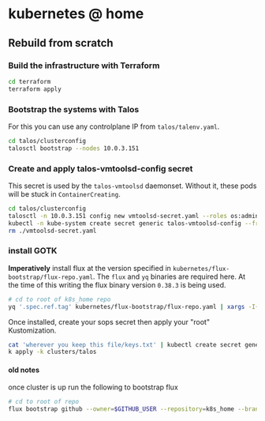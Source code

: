 # kubernetes @ home

## Rebuild from scratch

### Build the infrastructure with Terraform

```bash
cd terraform
terraform apply
```

### Bootstrap the systems with Talos

For this you can use any controlplane IP from `talos/talenv.yaml`.

```bash
cd talos/clusterconfig
talosctl bootstrap --nodes 10.0.3.151
```

### Create and apply talos-vmtoolsd-config secret

This secret is used by the `talos-vmtoolsd` daemonset. Without it, these pods will be stuck in `ContainerCreating`.

```bash
cd talos/clusterconfig
talosctl -n 10.0.3.151 config new vmtoolsd-secret.yaml --roles os:admin
kubectl -n kube-system create secret generic talos-vmtoolsd-config --from-file=talosconfig=./vmtoolsd-secret.yaml
rm ./vmtoolsd-secret.yaml
```

### install GOTK

**Imperatively** install flux at the version specified in `kubernetes/flux-bootstrap/flux-repo.yaml`. The `flux` and `yq` binaries are required here. At the time of this writing the flux binary version `0.38.3` is being used.

```bash
# cd to root of k8s_home repo
yq '.spec.ref.tag' kubernetes/flux-bootstrap/flux-repo.yaml | xargs -I{} flux install --components-extra=image-reflector-controller,image-automation-controller --version={} --export | kubectl apply -f -
```

Once installed, create your sops secret then apply your "root" Kustomization.

```bash
cat 'wherever you keep this file/keys.txt' | kubectl create secret generic sops-age --namespace=flux-system --from-file=age.agekey=/dev/stdin
k apply -k clusters/talos
```

#### old notes

once cluster is up run the following to bootstrap flux

```bash
# cd to root of repo
flux bootstrap github --owner=$GITHUB_USER --repository=k8s_home --branch=main --path=clusters/production --personal=true --reconcile=true
```
